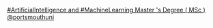 [#ArtificialIntelligence and #MachineLearning Master 's Degree ( MSc )   @portsmouthuni](https://qi.tc/qi/113677)